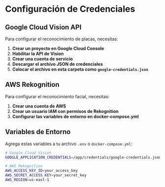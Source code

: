 # Configuración de Credenciales

## Google Cloud Vision API

Para configurar el reconocimiento de placas, necesitas:

1. **Crear un proyecto en Google Cloud Console**
2. **Habilitar la API de Vision**
3. **Crear una cuenta de servicio**
4. **Descargar el archivo JSON de credenciales**
5. **Colocar el archivo en esta carpeta como `google-credentials.json`**

## AWS Rekognition

Para configurar el reconocimiento facial, necesitas:

1. **Crear una cuenta de AWS**
2. **Crear un usuario IAM con permisos de Rekognition**
3. **Configurar las variables de entorno en docker-compose.yml**

## Variables de Entorno

Agrega estas variables a tu archivo `.env` o `docker-compose.yml`:

```bash
# Google Cloud Vision
GOOGLE_APPLICATION_CREDENTIALS=/app/credentials/google-credentials.json

# AWS Rekognition
AWS_ACCESS_KEY_ID=your_access_key
AWS_SECRET_ACCESS_KEY=your_secret_key
AWS_REGION=us-east-1
```
